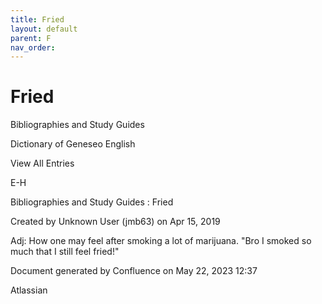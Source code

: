 ```yaml
---
title: Fried
layout: default
parent: F
nav_order:
---
```


# Fried

Bibliographies and Study Guides

Dictionary of Geneseo English

View All Entries

E-H

Bibliographies and Study Guides : Fried

Created by  Unknown User (jmb63) on Apr 15, 2019

Adj: How one may feel after smoking a lot of marijuana. &quot;Bro I smoked so much that I still feel fried!&quot;

Document generated by Confluence on May 22, 2023 12:37

Atlassian
